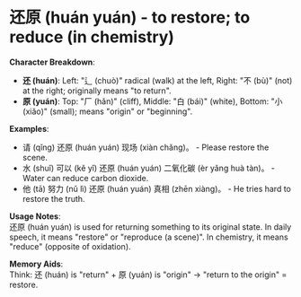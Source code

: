 # **还原 (huán yuán) - to restore; to reduce (in chemistry)**

**Character Breakdown**:  
- **还 (huán)**: Left: "辶 (chuò)" radical (walk) at the left, Right: "不 (bù)" (not) at the right; originally means "to return".  
- **原 (yuán)**: Top: "厂 (hǎn)" (cliff), Middle: "白 (bái)" (white), Bottom: "小 (xiǎo)" (small); means "origin" or "beginning".

**Examples**:  
- 请 (qǐng) 还原 (huán yuán) 现场 (xiàn chǎng)。 - Please restore the scene.  
- 水 (shuǐ) 可以 (kě yǐ) 还原 (huán yuán) 二氧化碳 (èr yǎng huà tàn)。 - Water can reduce carbon dioxide.  
- 他 (tā) 努力 (nǔ lì) 还原 (huán yuán) 真相 (zhēn xiàng)。 - He tries hard to restore the truth.

**Usage Notes**:  
还原 (huán yuán) is used for returning something to its original state. In daily speech, it means "restore" or "reproduce (a scene)". In chemistry, it means "reduce" (opposite of oxidation).

**Memory Aids**:  
Think: 还 (huán) is "return" + 原 (yuán) is "origin" → "return to the origin" = restore.